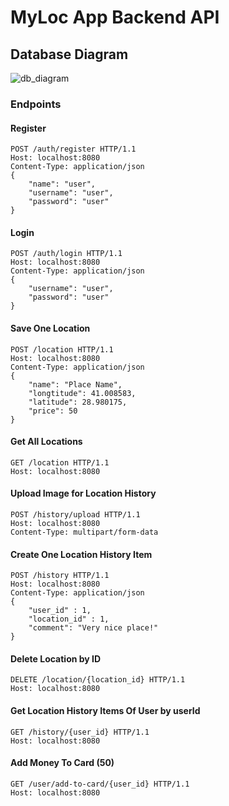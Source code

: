 # MyLoc App Backend API

## Database Diagram
![db_diagram](https://user-images.githubusercontent.com/58569590/185756193-f4f712df-9081-48dc-9f1a-1a0f2e6c4a47.png)

### Endpoints

#### Register

```
POST /auth/register HTTP/1.1
Host: localhost:8080
Content-Type: application/json
{
    "name": "user",
    "username": "user",
    "password": "user"
}
```

#### Login

```
POST /auth/login HTTP/1.1
Host: localhost:8080
Content-Type: application/json
{
    "username": "user",
    "password": "user"
}
```


#### Save One Location

```
POST /location HTTP/1.1
Host: localhost:8080
Content-Type: application/json
{
    "name": "Place Name",
    "longtitude": 41.008583,
    "latitude": 28.980175,
    "price": 50
}
```

#### Get All Locations

```
GET /location HTTP/1.1
Host: localhost:8080
```

#### Upload Image for Location History

```
POST /history/upload HTTP/1.1
Host: localhost:8080
Content-Type: multipart/form-data  
```


#### Create One Location History Item

```
POST /history HTTP/1.1
Host: localhost:8080
Content-Type: application/json
{
    "user_id" : 1,
    "location_id" : 1,
    "comment": "Very nice place!"
}
```

#### Delete Location by ID

```
DELETE /location/{location_id} HTTP/1.1
Host: localhost:8080
```

#### Get Location History Items Of User by userId

```
GET /history/{user_id} HTTP/1.1
Host: localhost:8080
```

#### Add Money To Card (50)

```
GET /user/add-to-card/{user_id} HTTP/1.1
Host: localhost:8080
```